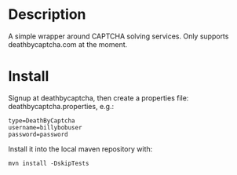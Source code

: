 # Description
A simple wrapper around CAPTCHA solving services.  Only supports deathbycaptcha.com at the moment.

# Install
Signup at deathbycaptcha, then create a properties file:
deathbycaptcha.properties, e.g.:

```
type=DeathByCaptcha
username=billybobuser
password=password
```
Install it into the local maven repository with:

	mvn install -DskipTests
